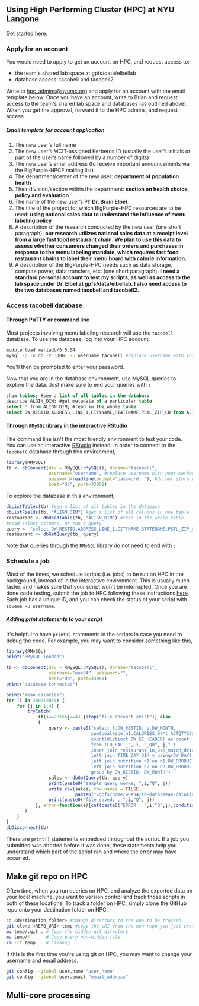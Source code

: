 ## Using High Performing Cluster (HPC) at NYU Langone

Get started [here](http://bigpurple-ws.nyumc.org/wiki/index.php/BigPurple_HPC_Cluster). 

### Apply for an account
You would need to apply to get an account on HPC, and request access to:
- the team's shared lab space at gpfs/data/elbellab
- database access: tacobell and tacobell2

Write to <hpc_admins@nyumc.org> and apply for an account with the email template below. 
Once you have an account, write to Brian and request access to the team's shared lab space and databases (as outlined above).
When you get the approval, forward it to the HPC admins, and request access.

##### Email template for account application
1.	The new user’s full name
2.	The new user’s MCIT-assigned Kerberos ID (usually the user’s initials or part of the user’s name followed by a number of digits)
3.	The new user’s email address (to receive important announcements via the BigPurple-HPCF mailing list)
4.	The department/center of the new user: **department of population health**
5.	Their division/section within the department: **section on health choice, policy and evaluation**
6.	The name of the new user’s PI: **Dr. Brain Elbel**
7.	The title of the project for which BigPurple-HPC resources are to be used: **using national sales data to understand the influence of menu labeling policy**
8.	A description of the research conducted by the new user (one short paragraph): **our research utilizes national sales data at a receipt level from a large fast food restaurant chain. We plan to use this data to assess whether consumers changed their orders and purchases in response to the menu labeling mandate, which requires fast food restaurant chains to label their menu board with calorie information.**
9.	A description of the BigPurple-HPC needs such as data storage, compute power, data transfers, etc. (one short paragraph): **I need a standard personal account to test my scripts, as well as access to the lab space under Dr. Elbel at gpfs/data/elbellab. I also need access to the two databases named tacobell and tacobell2.**

### Access tacobell database
#### Through PuTTY or command line
Most projects involving menu labeling research will use the ```tacobell``` database.
To use the database, log into your HPC account.
```bash
module load mariadb/5.5.64
mysql -p -h db -P 33061 -u username tacobell #replace username with your Kerberos ID
```
You'll then be prompted to enter your password.

Now that you are in the database environment, use MySQL queries to explore the data.
Just make sure to end your queries with ```;```
```SQL
show tables; #see a list of all tables in the database
describe ALGIN_DIM; #get metadata of a particular table
select * from ALIGN_DIM; #read in the whole table
select DW_RESTID,ADDRESS_LINE_1,CITYNAME,STATENAME,PSTL_ZIP_CD from ALIGN_DIM; #read select columns
```

#### Through ```RMySQL``` library in the interactive RStudio
The command line isn't the most friendly environment to test your code.
You can use an interactive [RStudio](https://rstudio.hpc.nyumc.org/) instead.
In order to connect to the ```tacobell``` database through this environment,
```R
library(RMySQL)
tb <- dbConnect(drv = RMySQL::MySQL(), dbname="tacobell",
                username="username", #replace username with your Kerberos ID
                password=readline(prompt="password: "), #do not store your password in plain text here
                host="db", port=33061)
```
To explore the database in this environment,
```R
dbListTables(tb) #see a list of all tables in the database
dbListFields(tb, "ALIGN_DIM") #get a list of all columns in one table
restaurant <- dbReadTable(tb, "ALIGN_DIM") #read in the whole table
#read select columns, or run a query
query <- "select DW_RESTID,ADDRESS_LINE_1,CITYNAME,STATENAME,PSTL_ZIP_CD from ALIGN_DIM"
restaurant <- dbGetQuery(tb, query)
```
Note that queries through the ```RMySQL``` library do not need to end with ```;```

### Schedule a job
Most of the times, we schedule scripts (i.e. jobs) to be run on HPC in the background, instead of in the interactive environment.
This is usually much faster, and makes sure that your script won't be interrupted.
Once you are done code testing, submit the job to HPC following these instructions [here](http://bigpurple-ws.nyumc.org/wiki/index.php/Job-Scheduler#Scheduling_background_jobs).
Each job has a unique ID, and you can check the status of your script with ```squeue -u username```.

##### Adding print statements to your script
It's helpful to have ```print()``` statements in the scripts in case you need to debug the code.
For example, you may want to consider something like this,
```R
library(RMySQL)
print("RMySQL loaded")

tb <- dbConnect(drv = RMySQL::MySQL(), dbname="tacobell",
                username="wue04", password="",
                host="db", port=33061)
print("database connected")

print("mean calories")
for (i in 2007:2015) {
    for (j in 1:4) {
        tryCatch(
            if(i==2015&j==4) {stop("file doesn't exist")} else
            {
                query <- paste0("select t.DW_RESTID, y.DW_MONTH, 
                                sum(coalesce(n1.CALORIES,0)*t.ACTQTYSOLD*l.ITEMMOD + coalesce(n2.CALORIES,0)*t.ACTMODQTY*l.ITEMMOD) as cal,
                                count(distinct DW_GC_HEADER) as count
                                from TLD_FACT_", i, "_Q0", j," t
                                inner join restaurant_in_use_match_drive_thru r using(DW_RESTID)
                                left join TIME_DAY_DIM y using(DW_DAY)
                                left join nutrition n1 on n1.DW_PRODUCT=t.DW_PRODUCTDETAIL
                                left join nutrition n2 on n2.DW_PRODUCT=t.DW_PRODUCTMOD
                                group by DW_RESTID, DW_MONTH")
                sales <- dbGetQuery(tb, query)
                print(paste0("sample query works, ",i,"Q", j))
                write.csv(sales, row.names = FALSE,
                          paste0("/gpfs/home/wue04/tb-data/mean-calorie-w-mod/mean-calorie_restid_",i,"_Q",j,".csv"))
                print(paste0("file saved: , ",i,"Q", j))
           }, error=function(e){cat(paste0("ERROR : ",i,"Q",j),conditionMessage(e), "\n")}
       )
    }
}
dbDisconnect(tb)
```
There are ```print()``` statements embedded throughout the script.
If a job you submitted was aborted before it was done, these statements help you understand which part of the script ran and where the error may have occurred.

## Make git repo on HPC
Often time, when you run queries on HPC, and analyze the exported data on your local machine, you want to version control and track those scripts in both of these locations.
To track a folder on HPC, simply clone the GitHub repo onto your destination folder on HPC.

```bash
cd <destination_folder> #change directory to the one to be tracked
git clone <REPO_URI> temp #copy the URI from the new repo you just created on GitHub
mv temp/.git . # Copy the hidden git directory
mv temp/* .    # Copy every non-hidden file
rm -rf temp    # Cleanup
```

If this is the first time you're using git on HPC, you may want to change your username and email address.
```bash
git config --global user.name "user_name"
git config --global user.email "email_address"
```

## Multi-core processing 

